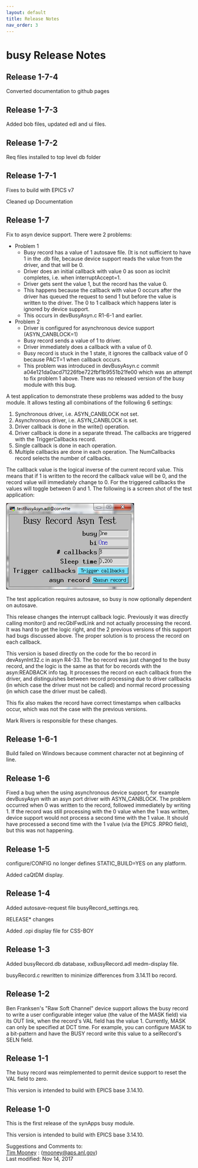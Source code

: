 ```yaml
---
layout: default
title: Release Notes
nav_order: 3
---
```



busy Release Notes
==================

Release 1-7-4
-------------

Converted documentation to github pages

Release 1-7-3
-------------

Added bob files, updated edl and ui files.

Release 1-7-2
-------------

Req files installed to top level db folder

Release 1-7-1
-------------

Fixes to build with EPICS v7

Cleaned up Documentation

Release 1-7
-----------

Fix to asyn device support. There were 2 problems:

*   Problem 1
    *   Busy record has a value of 1 autosave file. (It is not sufficient to have 1 in the .db file, because device support reads the value from the driver, and that will be 0.
    *   Driver does an initial callback with value 0 as soon as iocInit completes, i.e. when interruptAccept=1.
    *   Driver gets sent the value 1, but the record has the value 0.
    *   This happens because the callback with value 0 occurs after the driver has queued the request to send 1 but before the value is written to the driver. The 0 to 1 callback which happens later is ignored by device support.
    *   This occurs in devBusyAsyn.c R1-6-1 and earlier.
*   Problem 2
    *   Driver is configured for asynchronous device support (ASYN\_CANBLOCK=1)
    *   Busy record sends a value of 1 to driver.
    *   Driver immediately does a callback with a value of 0.
    *   Busy record is stuck in the 1 state, it ignores the callback value of 0 because PACT=1 when callback occurs.
    *   This problem was introduced in devBusyAsyn.c commit a04e121da0acd71226fbe722fbf1b9551b21fe00 which was an attempt to fix problem 1 above. There was no released version of the busy module with this bug.

A test application to demonstrate these problems was added to the busy module. It allows testing all combinations of the following 6 settings:

1.  Synchronous driver, i.e. ASYN\_CANBLOCK not set.
2.  Asynchronous driver, i.e. ASYN\_CANBLOCK is set.
3.  Driver callback is done in the write() operation.
4.  Driver callback is done in a separate thread. The callbacks are triggered with the TriggerCallbacks record.
5.  Single callback is done in each operation.
6.  Multiple callbacks are done in each operation. The NumCallbacks record selects the number of callbacks.

The callback value is the logical inverse of the current record value. This means that if 1 is written to the record the callback value will be 0, and the record value will immediately change to 0. For the triggered callbacks the values will toggle between 0 and 1. The following is a screen shot of the test application:

![testBusyAsyn.png](testBusyAsyn.png)

The test application requires autosave, so busy is now optionally dependent on autosave.

This release changes the interrupt callback logic. Previously it was directly calling monitor() and recGblFwdLink and not actually processing the record. It was hard to get the logic right, and the 2 previous versions of this support had bugs discussed above. The proper solution is to process the record on each callback.

This version is based directly on the code for the bo record in devAsynInt32.c in asyn R4-33. The bo record was just changed to the busy record, and the logic is the same as that for bo records with the asyn:READBACK info tag. It processes the record on each callback from the driver, and distinguishes between record processing due to driver callbacks (in which case the driver must not be called) and normal record processing (in which case the driver must be called).

This fix also makes the record have correct timestamps when callbacks occur, which was not the case with the previous versions.

Mark Rivers is responsible for these changes.

Release 1-6-1
-------------

Build failed on Windows because comment character not at beginning of line.

Release 1-6
-----------

Fixed a bug when the using asynchronous device support, for example devBusyAsyn with an asyn port driver with ASYN\_CANBLOCK. The problem occurred when 0 was written to the record, followed immediately by writing 1. If the record was still processing with the 0 value when the 1 was written, device support would not process a second time with the 1 value. It should have processed a second time with the 1 value (via the EPICS .RPRO field), but this was not happening.

Release 1-5
-----------

configure/CONFIG no longer defines STATIC\_BUILD=YES on any platform.

Added caQtDM display.

Release 1-4
-----------

Added autosave-request file busyRecord\_settings.req.

RELEASE\* changes

Added .opi display file for CSS-BOY

Release 1-3
-----------

Added busyRecord.db database, xxBusyRecord.adl medm-display file.

busyRecord.c rewritten to minimize differences from 3.14.11 bo record.

Release 1-2
-----------

Ben Franksen's "Raw Soft Channel" device support allows the busy record to write a user configurable integer value (the value of the MASK field) via its OUT link, when the record's VAL field has the value 1. Currently, MASK can only be specified at DCT time. For example, you can configure MASK to a bit-pattern and have the BUSY record write this value to a selRecord's SELN field.

Release 1-1
-----------

The busy record was reimplemented to permit device support to reset the VAL field to zero.

This version is intended to build with EPICS base 3.14.10.

Release 1-0
-----------

This is the first release of the synApps busy module.

This version is intended to build with EPICS base 3.14.10.

Suggestions and Comments to:  
[Tim Mooney](mailto:mooney@aps.anl.gov) : (mooney@aps.anl.gov)  
Last modified: Nov 14, 2017
